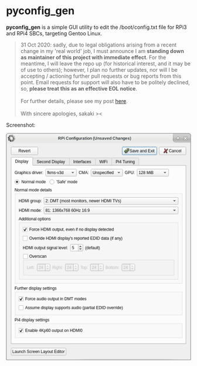 # pyconfig_gen

**pyconfig_gen** is a simple GUI utility to edit the /boot/config.txt file
for RPi3 and RPi4 SBCs, targeting Gentoo Linux.

> 31 Oct 2020: sadly, due to legal obligations arising from a recent change in my 'real world' job, I must announce I am **standing down as maintainer of this project with immediate effect**. For the meantime, I will leave the repo up (for historical interest, and it may be of use to others); however, I plan no further updates, nor will I be accepting / actioning further pull requests or bug reports from this point. Email requests for support will also have to be politely declined, so, **please treat this as an effective EOL notice**.<br><br>For further details, please see my post [here](https://forums.gentoo.org/viewtopic-p-8522963.html#8522963).<br><br>With sincere apologies, sakaki ><

Screenshot:

<img src="https://raw.githubusercontent.com/sakaki-/resources/master/raspberrypi/pi4/pyconfig_gen-screenshot4.png" alt="pyconfig_gen application in use (screenshot)"/>
